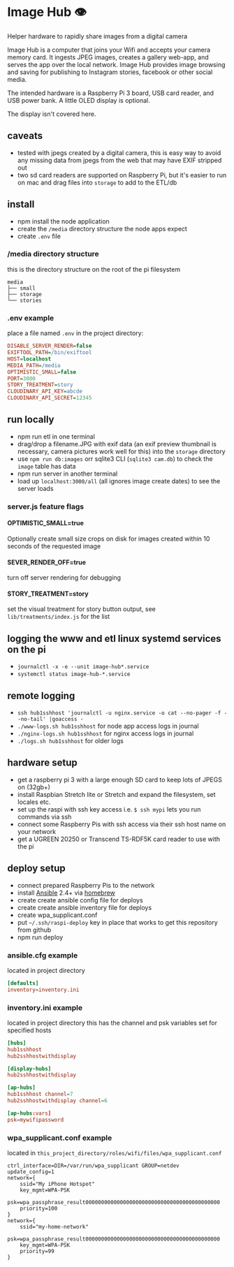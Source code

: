 # Image Hub 👁
Helper hardware to rapidly share images from a digital camera

Image Hub is a computer that joins your Wifi and accepts your camera memory card. It ingests JPEG images, creates a gallery web-app, and serves the app over the local network. Image Hub provides image browsing and saving for publishing to Instagram stories, facebook or other social media.

The intended hardware is a Raspberry Pi 3 board, USB card reader, and USB power bank. A little OLED display is optional.

The display isn't covered here.

## caveats
- tested with jpegs created by a digital camera, this is easy way to avoid any missing data from jpegs from the web that may have EXIF stripped out
- two sd card readers are supported on Raspberry Pi, but it's easier to run on mac and drag files into `storage` to add to the ETL/db

## install
- npm install the node application
- create the `/media` directory structure the node apps expect
- create `.env` file

### /media directory structure
this is the directory structure on the root of the pi filesystem
```
media
├── small
├── storage
└── stories
```

### .env example
place a file named `.env` in the project directory:
```ini
DISABLE_SERVER_RENDER=false
EXIFTOOL_PATH=/bin/exiftool
HOST=localhost
MEDIA_PATH=/media
OPTIMISTIC_SMALL=false
PORT=3000
STORY_TREATMENT=story
CLOUDINARY_API_KEY=abcde
CLOUDINARY_API_SECRET=12345
```

## run locally
- npm run etl in one terminal
- drag/drop a filename.JPG with exif data (an exif preview thumbnail is necessary, camera pictures work well for this) into the `storage` directory
- use `npm run db:images` orr sqlite3 CLI (`sqlite3 cam.db`) to check the `image` table has data
- npm run server in another terminal
- load up `localhost:3000/all` (all ignores image create dates) to see the server loads

### server.js feature flags
#### OPTIMISTIC_SMALL=true
Optionally create small size crops on disk for images created within 10 seconds of the requested image
#### SEVER_RENDER_OFF=true
turn off server rendering for debugging
#### STORY_TREATMENT=story
set the visual treatment for story button output, see `lib/treatments/index.js` for the list

## logging the www and etl linux systemd services on the pi
- `journalctl -x -e --unit image-hub*.service`
- `systemctl status image-hub-*.service`
## remote logging
- `ssh hub1sshhost 'journalctl -u nginx.service -o cat --no-pager -f --no-tail' |goaccess -`
- `./www-logs.sh hub1sshhost` for node app access logs in journal
- `./nginx-logs.sh hub1sshhost` for nginx access logs in journal
- `./logs.sh hub1sshhost` for older logs

## hardware setup
- get a raspberry pi 3 with a large enough SD card to keep lots of JPEGS on (32gb+)
- install Raspbian Stretch lite or Stretch and expand the filesystem, set locales etc.
- set up the raspi with ssh key access i.e. `$ ssh mypi` lets you run commands via ssh
- connect some Raspberry Pis with ssh access via their ssh host name on your network
- get a UGREEN 20250 or Transcend TS-RDF5K card reader to use with the pi

## deploy setup
- connect prepared Raspberry Pis to the network
- install [Ansible](https://ansible.com) 2.4+ via [homebrew](https://brew.sh)
- create create ansible config file for deploys
- create create ansible inventory file for deploys
- create wpa_supplicant.conf
- put `~/.ssh/raspi-deploy` key in place that works to get this repository from github
- npm run deploy

### ansible.cfg example
located in project directory
```conf
[defaults]
inventory=inventory.ini
```
### inventory.ini example
located in project directory
this has the channel and psk variables set for specified hosts
```conf
[hubs]
hub1sshhost
hub2sshhostwithdisplay

[display-hubs]
hub2sshhostwithdisplay

[ap-hubs]
hub1sshhost channel=7
hub2sshhostwithdisplay channel=6

[ap-hubs:vars]
psk=mywifipassword
```
### wpa_supplicant.conf example
located in `this_project_directory/roles/wifi/files/wpa_supplicant.conf`
```
ctrl_interface=DIR=/var/run/wpa_supplicant GROUP=netdev
update_config=1
network={
	ssid="My iPhone Hotspot"
	key_mgmt=WPA-PSK
	psk=wpa_passphrase_result0000000000000000000000000000000000000000000
	priority=100
}
network={
	ssid="my-home-network"
	psk=wpa_passphrase_result0000000000000000000000000000000000000000000
	key_mgmt=WPA-PSK
	priority=99
}
```
